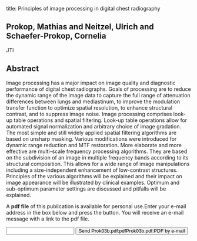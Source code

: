 title: Principles of image processing in digital chest radiography

## Prokop, Mathias and Neitzel, Ulrich and Schaefer-Prokop, Cornelia
JTI


## Abstract
Image processing has a major impact on image quality and diagnostic performance of digital chest radiographs. Goals of processing are to reduce the dynamic range of the image data to capture the full range of attenuation differences between lungs and mediastinum, to improve the modulation transfer function to optimize spatial resolution, to enhance structural contrast, and to suppress image noise. Image processing comprises look-up table operations and spatial filtering. Look-up table operations allow for automated signal normalization and arbitrary choice of image gradation. The most simple and still widely applied spatial filtering algorithms are based on unsharp masking. Various modifications were introduced for dynamic range reduction and MTF restoration. More elaborate and more effective are multi-scale frequency processing algorithms. They are based on the subdivision of an image in multiple frequency bands according to its structural composition. This allows for a wide range of image manipulations including a size-independent enhancement of low-contrast structures. Principles of the various algorithms will be explained and their impact on image appearance will be illustrated by clinical examples. Optimum and sub-optimum parameter settings are discussed and pitfalls will be explained.

A <b>pdf file</b> of this publication is available for personal use.Enter your e-mail address in the box below and press the button. You will receive an e-mail message with a link to the pdf file.
<form action="sender.php">  <input type="text" name="email">  <input type="submit" value="Send Prok03b.pdf:pdfProk03b.pdf:PDF by e-mail"></form>